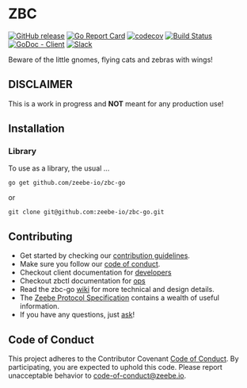 # ZBC

[![GitHub release](https://img.shields.io/github/release/zeebe-io/zbc-go.svg)](https://github.com/zeebe-io/zbc-go/releases/latest)
[![Go Report Card](https://goreportcard.com/badge/github.com/zeebe-io/zbc-go)](https://goreportcard.com/report/github.com/zeebe-io/zbc-go)
[![codecov](https://codecov.io/gh/zeebe-io/zbc-go/branch/master/graph/badge.svg)](https://codecov.io/gh/zeebe-io/zbc-go)
[![Build Status](https://travis-ci.org/zeebe-io/zbc-go.svg?branch=master)](https://travis-ci.org/zeebe-io/zbc-go)
[![GoDoc - Client](http://godoc.org/github.com/zeebe-io/zbc-go/zbc?status.svg)](https://godoc.org/github.com/zeebe-io/zbc-go/zbc)
[![Slack](https://zeebe-slackin.herokuapp.com/badge.svg)](https://zeebe-slackin.herokuapp.com/)

Beware of the little gnomes, flying cats and zebras with wings!


## DISCLAIMER
This is a work in progress and **NOT** meant for any production use!


## Installation

### Library

To use as a library, the usual ...

```go get github.com/zeebe-io/zbc-go```

or

```git clone git@github.com:zeebe-io/zbc-go.git```

## Contributing

  * Get started by checking our [contribution guidelines](https://github.com/zeebe-io/zbc-go/blob/master/CONTRIBUTING.md).
  * Make sure you follow our [code of conduct](https://github.com/zeebe-io/zbc-go/blob/master/CODE_OF_CONDUCT.md).
  * Checkout client documentation for [developers](http://godoc.org/github.com/zeebe-io/zbc-go/zbc)
  * Checkout zbctl documentation for [ops](http://godoc.org/github.com/zeebe-io/zbctl/cmd)
  * Read the zbc-go [wiki](https://github.com/zeebe-io/zbc-go/wiki) for more technical and design details.
  * The [Zeebe Protocol Specification](http://www.zeebe.io/) contains a wealth of useful information.
  * If you have any questions, just [ask](https://github.com/zeebe-io/zbc-go/issues)!


## Code of Conduct

This project adheres to the Contributor Covenant [Code of
Conduct](/CODE_OF_CONDUCT.md). By participating, you are expected to uphold
this code. Please report unacceptable behavior to code-of-conduct@zeebe.io.
